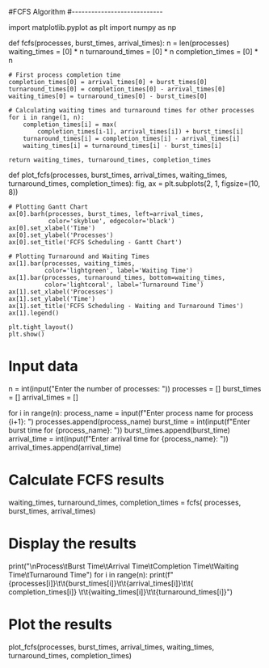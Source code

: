 #FCFS Algorithm
#----------------------------

import matplotlib.pyplot as plt
import numpy as np


def fcfs(processes, burst_times, arrival_times):
    n = len(processes)
    waiting_times = [0] * n
    turnaround_times = [0] * n
    completion_times = [0] * n

    # First process completion time
    completion_times[0] = arrival_times[0] + burst_times[0]
    turnaround_times[0] = completion_times[0] - arrival_times[0]
    waiting_times[0] = turnaround_times[0] - burst_times[0]

    # Calculating waiting times and turnaround times for other processes
    for i in range(1, n):
        completion_times[i] = max(
            completion_times[i-1], arrival_times[i]) + burst_times[i]
        turnaround_times[i] = completion_times[i] - arrival_times[i]
        waiting_times[i] = turnaround_times[i] - burst_times[i]

    return waiting_times, turnaround_times, completion_times


def plot_fcfs(processes, burst_times, arrival_times, waiting_times, turnaround_times, completion_times):
    fig, ax = plt.subplots(2, 1, figsize=(10, 8))

    # Plotting Gantt Chart
    ax[0].barh(processes, burst_times, left=arrival_times,
               color='skyblue', edgecolor='black')
    ax[0].set_xlabel('Time')
    ax[0].set_ylabel('Processes')
    ax[0].set_title('FCFS Scheduling - Gantt Chart')

    # Plotting Turnaround and Waiting Times
    ax[1].bar(processes, waiting_times,
              color='lightgreen', label='Waiting Time')
    ax[1].bar(processes, turnaround_times, bottom=waiting_times,
              color='lightcoral', label='Turnaround Time')
    ax[1].set_xlabel('Processes')
    ax[1].set_ylabel('Time')
    ax[1].set_title('FCFS Scheduling - Waiting and Turnaround Times')
    ax[1].legend()

    plt.tight_layout()
    plt.show()


# Input data
n = int(input("Enter the number of processes: "))
processes = []
burst_times = []
arrival_times = []

for i in range(n):
    process_name = input(f"Enter process name for process {i+1}: ")
    processes.append(process_name)
    burst_time = int(input(f"Enter burst time for {process_name}: "))
    burst_times.append(burst_time)
    arrival_time = int(input(f"Enter arrival time for {process_name}: "))
    arrival_times.append(arrival_time)

# Calculate FCFS results
waiting_times, turnaround_times, completion_times = fcfs(
    processes, burst_times, arrival_times)

# Display the results
print("\nProcess\tBurst Time\tArrival Time\tCompletion Time\tWaiting Time\tTurnaround Time")
for i in range(n):
    print(f"{processes[i]}\t\t{burst_times[i]}\t\t{arrival_times[i]}\t\t{
          completion_times[i]} \t\t{waiting_times[i]}\t\t{turnaround_times[i]}")

# Plot the results
plot_fcfs(processes, burst_times, arrival_times,
          waiting_times, turnaround_times, completion_times)
